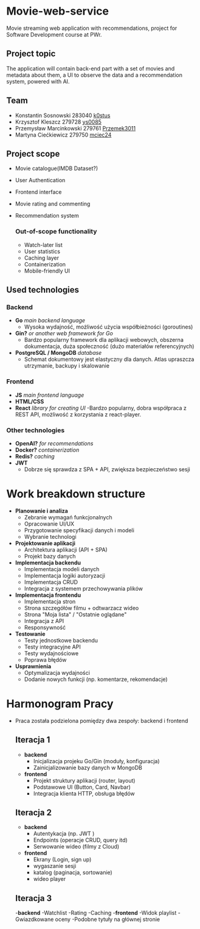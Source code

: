 # Movie-web-service
Movie streaming web application with recommendations, project for Software Development course at PWr.

## Project topic
The application will contain back-end part with a set of movies and
metadata about them, a UI to observe the data and a recommendation 
system, powered with AI.

## Team
- Konstantin Sosnowski 283040  [k0stus](https://github.com/k0stus)
- Krzysztof Kleszcz 279728 [ys0085](https://github.com/ys0085)
- Przemysław Marcinkowski 279761 [Przemek3011](https://github.com/Przemek3011)
- Martyna Ciećkiewicz 279750 [mciec24](https://github.com/mciec24)

## Project scope
- Movie catalogue(IMDB Dataset?)
- User Authentication
- Frontend interface
- Movie rating and commenting
- Recommendation system

    ### Out-of-scope functionality
  - Watch-later list
  - User statistics 
  - Caching layer
  - Containerization
  - Mobile-friendly UI

## Used technologies

### Backend
- **Go** *main backend language*
    - Wysoka wydajność, możliwość użycia współbieżności (goroutines)
- **Gin?** *or another web framework for Go*
    - Bardzo popularny framework dla aplikacji webowych, obszerna dokumentacja, duża społeczność (dużo materiałów referencyjnych)   
- **PostgreSQL / MongoDB** *database*
  - Schemat dokumentowy jest elastyczny dla danych. Atlas upraszcza utrzymanie, backupy i skalowanie

### Frontend 
- **JS** *main frontend language*
- **HTML/CSS** 
- **React** *library for creating UI*
  -Bardzo popularny, dobra współpraca z REST API, możliwość z korzystania z react-player.

### Other technologies
- **OpenAI?** *for recommendations*
- **Docker?** *containerization*
- **Redis?** *caching*
- **JWT**
   - Dobrze się sprawdza z SPA + API, zwiększa bezpieczeństwo sesji

# Work breakdown structure
- **Planowanie i analiza**
  - Zebranie wymagań funkcjonalnych
  - Opracowanie UI/UX
  - Przygotowanie specyfikacji danych i modeli
  - Wybranie technologi
- **Projektowanie aplikacji**
  - Architektura aplikacji (API + SPA)
  - Projekt bazy danych
- **Implementacja backendu**
  - Implementacja modeli danych
  - Implementacja logiki autoryzacji
  - Implementacja CRUD
  - Integracja z systemem przechowywania plików
- **Implementacja frontendu**
  - Implementacja stron
  - Strona szczegółów filmu + odtwarzacz wideo
  - Strona "Moja lista" / "Ostatnie oglądane"
  - Integracja z API
  - Responsywność
- **Testowanie**
  - Testy jednostkowe backendu
  - Testy integracyjne API
  - Testy wydajnościowe
  - Poprawa błędów
- **Usprawnienia**
  - Optymalizacja wydajności
  - Dodanie nowych funkcji (np. komentarze, rekomendacje)
# Harmonogram Pracy
- Praca została podzielona pomiędzy dwa zespoły: backend i frontend
    ## Iteracja 1
    - **backend**
        - Inicjalizacja projeku Go/Gin (moduły, konfiguracja)
        - Zainicjalizowanie bazy danych w MongoDB
    - **frontend**
        - Projekt struktury aplikacji (router, layout)
        - Podstawowe UI (Button, Card, Navbar)
        - Integracja klienta HTTP, obsługa błędów
    ## Iteracja 2
    - **backend**
        - Autentykacja (np. JWT )
        - Endpoints (operacje CRUD, query itd)
        - Serwowanie wideo (filmy z Cloud)
    - **frontend**
        - Ekrany (Login, sign up)
        - wygaszanie sesji
        - katalog (paginacja, sortowanie) 
        - wideo player
    ## Iteracja 3
    -**backend**
        -Watchlist
        -Rating
        -Caching
    -**frontend**
        -Widok playlist
        -Gwiazdkowane oceny
        -Podobne tytuły na głównej stronie

        
